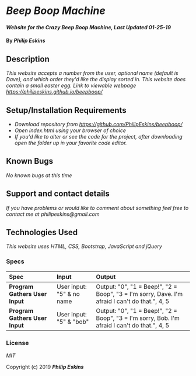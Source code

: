 # _Beep Boop Machine_

#### _Website for the Crazy Beep Boop Machine, Last Updated 01-25-19_

#### By _**Philip Eskins**_

## Description

_This website accepts a number from the user, optional name (default is Dave), and which order they'd like the display sorted in. This website does contain a small easter egg._
_Link to viewable webpage https://philipeskins.github.io/beepboop/_

## Setup/Installation Requirements

* _Download repository from https://github.com/PhilipEskins/beepboop/_
* _Open index.html using your browser of choice_
* _If you'd like to alter or see the code for the project, after downloading open the folder up in your favorite code editor._

## Known Bugs

_No known bugs at this time_

## Support and contact details

_If you have problems or would like to comment about something feel free to contact me at philipeskins@gmail.com_

## Technologies Used

_This website uses HTML, CSS, Bootstrap, JavaScript and jQuery_

### Specs
| Spec | Input | Output |
| :--------------- | :--------------- | :---------------  |
| **Program Gathers User Input** | User input: "5" & no name | Output: "0", "1 = Beep!", "2 = Boop", "3 = I'm sorry, Dave. I'm afraid I can't do that.", 4, 5 |
| **Program Gathers User Input** | User input: "5" & "bob" | Output: "0", "1 = Beep!", "2 = Boop", "3 = I'm sorry, Bob. I'm afraid I can't do that.", 4, 5 |

### License

*MIT*

Copyright (c) 2019 **_Philip Eskins_**
